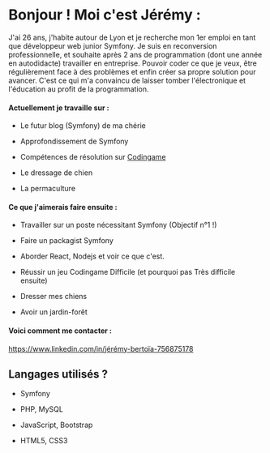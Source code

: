 
# Bonjour ! Moi c'est Jérémy :

J'ai 26 ans, j'habite autour de Lyon et je recherche mon 1er emploi en tant que développeur web junior Symfony.
Je suis en reconversion professionnelle, et souhaite après 2 ans de programmation (dont une année en autodidacte) travailler en entreprise. Pouvoir coder ce que je veux, être régulièrement face à des problèmes et enfin créer sa propre solution pour avancer. C'est ce qui m'a convaincu de laisser tomber l'électronique et l'éducation au profit de la programmation.


#### Actuellement je travaille sur :

- Le futur blog (Symfony) de ma chérie

- Approfondissement de Symfony

- Compétences de résolution sur [Codingame](https://www.codingame.com/)

- Le dressage de chien

- La permaculture
  

#### Ce que j'aimerais faire ensuite :

- Travailler sur un poste nécessitant Symfony (Objectif n°1 !)

- Faire un packagist Symfony

- Aborder React, Nodejs et voir ce que c'est.

- Réussir un jeu Codingame Difficile (et pourquoi pas Très difficile ensuite)

- Dresser mes chiens

- Avoir un jardin-forêt
  

#### Voici comment me contacter :

https://www.linkedin.com/in/jérémy-bertoïa-756875178


## Langages utilisés ?

  
+ Symfony

+ PHP, MySQL

+ JavaScript, Bootstrap

+ HTML5, CSS3
